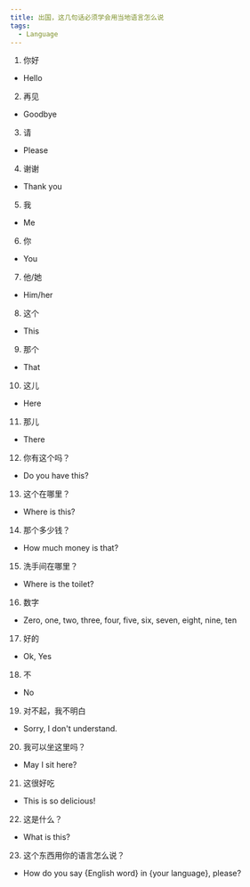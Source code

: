 ```yaml
---
title: 出国，这几句话必须学会用当地语言怎么说
tags:
  - Language
---
```


1. 你好

- Hello

2. 再见

- Goodbye

3. 请

- Please

4. 谢谢

- Thank you

5. 我

- Me

6. 你

- You

7. 他/她

- Him/her

8. 这个

- This

9. 那个

- That

10. 这儿

- Here

11. 那儿

- There

12. 你有这个吗？

- Do you have this?

13. 这个在哪里？

- Where is this?

14. 那个多少钱？

- How much money is that?

15. 洗手间在哪里？

- Where is the toilet?

16. 数字

- Zero, one, two, three, four, five, six, seven, eight, nine, ten

17. 好的

- Ok, Yes

18. 不

- No

19. 对不起，我不明白

- Sorry, I don't understand.

20. 我可以坐这里吗？

- May I sit here?

21. 这很好吃

- This is so delicious!

22. 这是什么？

- What is this?

23. 这个东西用你的语言怎么说？

- How do you say {English word} in {your language}, please?
